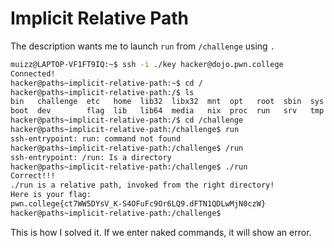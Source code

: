 # Implicit Relative Path

The description wants me to launch `run` from `/challenge` using `.`
```bash
muizz@LAPTOP-VF1FT9IQ:~$ ssh -i ./key hacker@dojo.pwn.college
Connected!
hacker@paths~implicit-relative-path:~$ cd /
hacker@paths~implicit-relative-path:/$ ls
bin   challenge  etc   home  lib32  libx32  mnt  opt   root  sbin  sys  usr
boot  dev        flag  lib   lib64  media   nix  proc  run   srv   tmp  var
hacker@paths~implicit-relative-path:/$ cd /challenge
hacker@paths~implicit-relative-path:/challenge$ run
ssh-entrypoint: run: command not found
hacker@paths~implicit-relative-path:/challenge$ /run
ssh-entrypoint: /run: Is a directory
hacker@paths~implicit-relative-path:/challenge$ ./run
Correct!!!
./run is a relative path, invoked from the right directory!
Here is your flag:
pwn.college{ct7WW5DYsV_K-S4OFuFc9Or6LQ9.dFTN1QDLwMjN0czW}
hacker@paths~implicit-relative-path:/challenge$
```

This is how I solved it.
If we enter naked commands, it will show an error.

